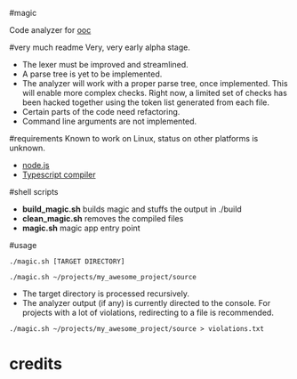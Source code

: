 #magic

Code analyzer for [ooc](ooc-lang.org)

#very much readme
Very, very early alpha stage.
* The lexer must be improved and streamlined.
* A parse tree is yet to be implemented.
* The analyzer will work with a proper parse tree, once implemented.
This will enable more complex checks. Right now, a limited set of checks has been hacked together using the
token list generated from each file.
* Certain parts of the code need refactoring.
* Command line arguments are not implemented.

#requirements
Known to work on Linux, status on other platforms is unknown.
* [node.js](http://nodejs.org/)
* [Typescript compiler](http://www.typescriptlang.org/)

#shell scripts
* __build_magic.sh__ builds magic and stuffs the output in ./build
* __clean_magic.sh__ removes the compiled files
* __magic.sh__ magic app entry point

#usage
```
./magic.sh [TARGET DIRECTORY]
```
```
./magic.sh ~/projects/my_awesome_project/source
```
* The target directory is processed recursively.
* The analyzer output (if any) is currently directed to the console. For projects
with a lot of violations, redirecting to a file is recommended.
```
./magic.sh ~/projects/my_awesome_project/source > violations.txt
```

# credits
